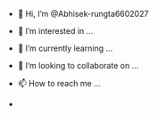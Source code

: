 - 👋 Hi, I’m @Abhisek-rungta6602027
- 👀 I’m interested in ...
- 🌱 I’m currently learning ...
- 💞️ I’m looking to collaborate on ...
- 📫 How to reach me ...


- 
<!---
Abhisek-rungta6602027/Abhisek-rungta6602027 is a ✨ special ✨ repository because its `README.md` (this file) appears on your GitHub profile.
You can click the Preview link to take a look at your changes.
--->
